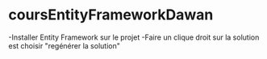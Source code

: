 # coursEntityFrameworkDawan

-Installer Entity Framework sur le projet
-Faire un clique droit sur la solution est choisir "regénérer la solution" 
